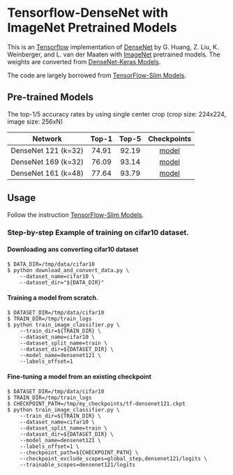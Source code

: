 # Tensorflow-DenseNet with ImageNet Pretrained Models

This is an [Tensorflow](https://www.tensorflow.org/) implementation of [DenseNet](https://arxiv.org/pdf/1608.06993.pdf) by G. Huang, Z. Liu, K. Weinberger, and L. van der Maaten with [ImageNet](http://www.image-net.org/) pretrained models. The weights are converted from [DenseNet-Keras Models](https://github.com/flyyufelix/DenseNet-Keras).

The code are largely borrowed from [TensorFlow-Slim Models](https://github.com/tensorflow/models/tree/master/slim).

## Pre-trained Models

The top-1/5 accuracy rates by using single center crop (crop size: 224x224, image size: 256xN)

Network|Top-1|Top-5|Checkpoints
:---:|:---:|:---:|:---:
DenseNet 121 (k=32)| 74.91| 92.19| [model](https://drive.google.com/open?id=0B_fUSpodN0t0eW1sVk1aeWREaDA)
DenseNet 169 (k=32)| 76.09| 93.14| [model](https://drive.google.com/open?id=0B_fUSpodN0t0NmZvTnZZa2plaHc)
DenseNet 161 (k=48)| 77.64| 93.79| [model](https://drive.google.com/open?id=0B_fUSpodN0t0TDB5Ti1PeTZMM2c)

## Usage
Follow the instruction [TensorFlow-Slim Models](https://github.com/tensorflow/models/tree/master/slim).

### Step-by-step Example of training on cifar10 dataset.
#### Downloading ans converting cifar10 dataset

```
$ DATA_DIR=/tmp/data/cifar10
$ python download_and_convert_data.py \
    --dataset_name=cifar10 \
    --dataset_dir="${DATA_DIR}"
```

#### Training a model from scratch.

```
$ DATASET_DIR=/tmp/data/cifar10
$ TRAIN_DIR=/tmp/train_logs
$ python train_image_classifier.py \
    --train_dir=${TRAIN_DIR} \
    --dataset_name=cifar10 \
    --dataset_split_name=train \
    --dataset_dir=${DATASET_DIR} \
    --model_name=densenet121 \
    --labels_offset=1
```

#### Fine-tuning a model from an existing checkpoint

```
$ DATASET_DIR=/tmp/data/cifar10
$ TRAIN_DIR=/tmp/train_logs
$ CHECKPOINT_PATH=/tmp/my_checkpoints/tf-densenet121.ckpt
$ python train_image_classifier.py \
    --train_dir=${TRAIN_DIR} \
    --dataset_name=cifar10 \
    --dataset_split_name=train \
    --dataset_dir=${DATASET_DIR} \
    --model_name=densenet121 \
    --labels_offset=1 \
    --checkpoint_path=${CHECKPOINT_PATH} \
    --checkpoint_exclude_scopes=global_step,densenet121/logits \
    --trainable_scopes=densenet121/logits
```
